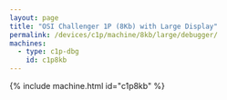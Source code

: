```yaml
---
layout: page
title: "OSI Challenger 1P (8Kb) with Large Display"
permalink: /devices/c1p/machine/8kb/large/debugger/
machines:
  - type: c1p-dbg
    id: c1p8kb
---
```


{% include machine.html id="c1p8kb" %}
